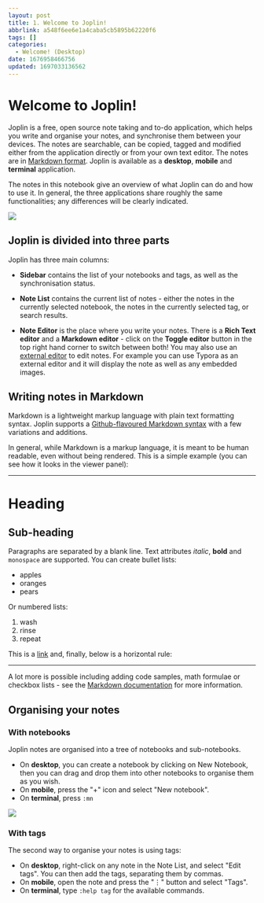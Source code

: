 ```yaml
---
layout: post
title: 1. Welcome to Joplin!
abbrlink: a548f6ee6e1a4caba5cb5895b62220f6
tags: []
categories:
  - Welcome! (Desktop)
date: 1676958466756
updated: 1697033136562
---
```


# Welcome to Joplin!

Joplin is a free, open source note taking and to-do application, which helps you write and organise your notes, and synchronise them between your devices. The notes are searchable, can be copied, tagged and modified either from the application directly or from your own text editor. The notes are in [Markdown format](https://joplinapp.org/help/#markdown). Joplin is available as a **desktop**, **mobile** and **terminal** application.

The notes in this notebook give an overview of what Joplin can do and how to use it. In general, the three applications share roughly the same functionalities; any differences will be clearly indicated.

![](/resources/4c9cbdf4bc0540169a5e76c43a52274e.png)

## Joplin is divided into three parts

Joplin has three main columns:

*   **Sidebar** contains the list of your notebooks and tags, as well as the synchronisation status.

*   **Note List** contains the current list of notes - either the notes in the currently selected notebook, the notes in the currently selected tag, or search results.

*   **Note Editor** is the place where you write your notes. There is a **Rich Text editor** and a **Markdown editor** - click on the **Toggle editor** button in the top right hand corner to switch between both! You may also use an [external editor](https://joplinapp.org/help/#external-text-editor) to edit notes. For example you can use Typora as an external editor and it will display the note as well as any embedded images.

## Writing notes in Markdown

Markdown is a lightweight markup language with plain text formatting syntax. Joplin supports a [Github-flavoured Markdown syntax](https://joplinapp.org/markdown/) with a few variations and additions.

In general, while Markdown is a markup language, it is meant to be human readable, even without being rendered. This is a simple example (you can see how it looks in the viewer panel):

***

# Heading

## Sub-heading

Paragraphs are separated by a blank line. Text attributes *italic*, **bold** and `monospace` are supported. You can create bullet lists:

*   apples
*   oranges
*   pears

Or numbered lists:

1.  wash
2.  rinse
3.  repeat

This is a [link](https://joplinapp.org) and, finally, below is a horizontal rule:

***

A lot more is possible including adding code samples, math formulae or checkbox lists - see the [Markdown documentation](https://joplinapp.org/help/#markdown) for more information.

## Organising your notes

### With notebooks

Joplin notes are organised into a tree of notebooks and sub-notebooks.

*   On **desktop**, you can create a notebook by clicking on New Notebook, then you can drag and drop them into other notebooks to organise them as you wish.
*   On **mobile**, press the "+" icon and select "New notebook".
*   On **terminal**, press `:mn`

![](/resources/9a4b88475d0f463e87166371c70e72fe.png)

### With tags

The second way to organise your notes is using tags:

*   On **desktop**, right-click on any note in the Note List, and select "Edit tags". You can then add the tags, separating them by commas.
*   On **mobile**, open the note and press the "⋮" button and select "Tags".
*   On **terminal**, type `:help tag` for the available commands.
